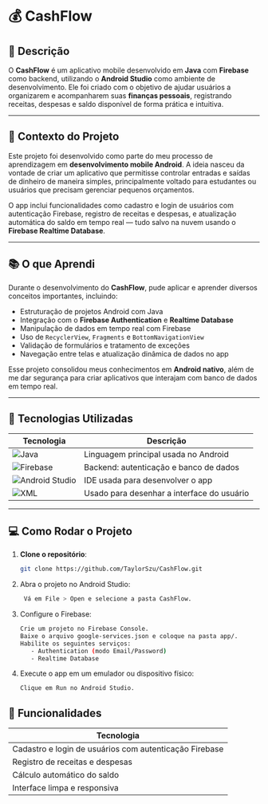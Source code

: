 # 💰 CashFlow

## 📌 Descrição

O **CashFlow** é um aplicativo mobile desenvolvido em **Java** com **Firebase** como backend, utilizando o **Android Studio** como ambiente de desenvolvimento. Ele foi criado com o objetivo de ajudar usuários a organizarem e acompanharem suas **finanças pessoais**, registrando receitas, despesas e saldo disponível de forma prática e intuitiva.

---

## 🎯 Contexto do Projeto

Este projeto foi desenvolvido como parte do meu processo de aprendizagem em **desenvolvimento mobile Android**. A ideia nasceu da vontade de criar um aplicativo que permitisse controlar entradas e saídas de dinheiro de maneira simples, principalmente voltado para estudantes ou usuários que precisam gerenciar pequenos orçamentos.

O app inclui funcionalidades como cadastro e login de usuários com autenticação Firebase, registro de receitas e despesas, e atualização automática do saldo em tempo real — tudo salvo na nuvem usando o **Firebase Realtime Database**.

---

## 📚 O que Aprendi

Durante o desenvolvimento do **CashFlow**, pude aplicar e aprender diversos conceitos importantes, incluindo:

- Estruturação de projetos Android com Java
- Integração com o **Firebase Authentication** e **Realtime Database**
- Manipulação de dados em tempo real com Firebase
- Uso de `RecyclerView`, `Fragments` e `BottomNavigationView`
- Validação de formulários e tratamento de exceções
- Navegação entre telas e atualização dinâmica de dados no app

Esse projeto consolidou meus conhecimentos em **Android nativo**, além de me dar segurança para criar aplicativos que interajam com banco de dados em tempo real.

---

## 🧪 Tecnologias Utilizadas

| Tecnologia | Descrição |
|------------|-----------|
| ![Java](https://img.shields.io/badge/Java-ED8B00?style=for-the-badge&logo=openjdk&logoColor=white) | Linguagem principal usada no Android |
| ![Firebase](https://img.shields.io/badge/Firebase-FFCA28?style=for-the-badge&logo=firebase&logoColor=black) | Backend: autenticação e banco de dados |
| ![Android Studio](https://img.shields.io/badge/Android_Studio-3DDC84?style=for-the-badge&logo=androidstudio&logoColor=white) | IDE usada para desenvolver o app |
| ![XML](https://img.shields.io/badge/XML-E44D26?style=for-the-badge&logo=xml&logoColor=white) | Usado para desenhar a interface do usuário |

---

## 💻 Como Rodar o Projeto

1. **Clone o repositório**:
   ```bash
   git clone https://github.com/TaylorSzu/CashFlow.git

2. Abra o projeto no Android Studio:
   ```bash
    Vá em File > Open e selecione a pasta CashFlow.

3. Configure o Firebase:
   ```bash
   Crie um projeto no Firebase Console.
   Baixe o arquivo google-services.json e coloque na pasta app/.
   Habilite os seguintes serviços:
      - Authentication (modo Email/Password)
      - Realtime Database

4. Execute o app em um emulador ou dispositivo físico:
   ```bash
   Clique em Run no Android Studio.

## 📱 Funcionalidades

| Tecnologia |
|------------|
|Cadastro e login de usuários com autenticação Firebase|
|Registro de receitas e despesas|
|Cálculo automático do saldo|
|Interface limpa e responsiva|
